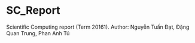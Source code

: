 # SC_Report
Scientific Computing report (Term 20161).
Author: Nguyễn Tuấn Đạt, Đặng Quan Trung, Phan Anh Tú
